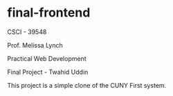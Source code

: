 # final-frontend

CSCI - 39548 

Prof. Melissa Lynch

Practical Web Development

Final Project - Twahid Uddin


This project is a simple clone of the CUNY First system. 
